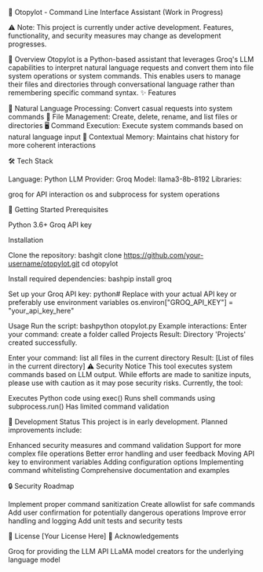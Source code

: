 🤖 Otopylot - Command Line Interface Assistant (Work in Progress)

⚠️ Note: This project is currently under active development. Features, functionality, and security measures may change as development progresses.

📝 Overview
Otopylot is a Python-based assistant that leverages Groq's LLM capabilities to interpret natural language requests and convert them into file system operations or system commands. This enables users to manage their files and directories through conversational language rather than remembering specific command syntax.
✨ Features

💬 Natural Language Processing: Convert casual requests into system commands
📁 File Management: Create, delete, rename, and list files or directories
🖥️ Command Execution: Execute system commands based on natural language input
🔄 Contextual Memory: Maintains chat history for more coherent interactions

🛠️ Tech Stack

Language: Python
LLM Provider: Groq
Model: llama3-8b-8192
Libraries:

groq for API interaction
os and subprocess for system operations



🚀 Getting Started
Prerequisites

Python 3.6+
Groq API key

Installation

Clone the repository:
bashgit clone https://github.com/your-username/otopylot.git
cd otopylot

Install required dependencies:
bashpip install groq

Set up your Groq API key:
python# Replace with your actual API key or preferably use environment variables
os.environ["GROQ_API_KEY"] = "your_api_key_here"


Usage
Run the script:
bashpython otopylot.py
Example interactions:
Enter your command: create a folder called Projects
Result: Directory 'Projects' created successfully.

Enter your command: list all files in the current directory
Result: [List of files in the current directory]
⚠️ Security Notice
This tool executes system commands based on LLM output. While efforts are made to sanitize inputs, please use with caution as it may pose security risks. Currently, the tool:

Executes Python code using exec()
Runs shell commands using subprocess.run()
Has limited command validation

🚧 Development Status
This project is in early development. Planned improvements include:

Enhanced security measures and command validation
Support for more complex file operations
Better error handling and user feedback
Moving API key to environment variables
Adding configuration options
Implementing command whitelisting
Comprehensive documentation and examples

🔒 Security Roadmap

 Implement proper command sanitization
 Create allowlist for safe commands
 Add user confirmation for potentially dangerous operations
 Improve error handling and logging
 Add unit tests and security tests

📄 License
[Your License Here]
🙏 Acknowledgements

Groq for providing the LLM API
LLaMA model creators for the underlying language model
